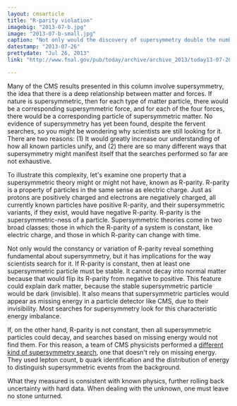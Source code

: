 ```yaml
---
layout: cmsarticle
title: "R-parity violation"
imagebig: "2013-07-b.jpg"
image: "2013-07-b-small.jpg"
caption: "Not only would the discovery of supersymmetry double the number of known particles, but it would introduce a new type of charge: Standard Model particles have positive R-parity and supersymmetric particles have negative R-parity."
datestamp: "2013-07-26"
prettydate: "Jul 26, 2013"
link: "http://www.fnal.gov/pub/today/archive/archive_2013/today13-07-26.html"

---
```


Many of the CMS results presented in this column involve supersymmetry, the idea that there is a deep relationship between matter and forces. If nature is supersymmetric, then for each type of matter particle, there would be a corresponding supersymmetric force, and for each of the four forces, there would be a corresponding particle of supersymmetric matter. No evidence of supersymmetry has yet been found, despite the fervent searches, so you might be wondering why scientists are still looking for it. There are two reasons: (1) It would greatly increase our understanding of how all known particles unify, and (2) there are so many different ways that supersymmetry might manifest itself that the searches performed so far are not exhaustive.

To illustrate this complexity, let's examine one property that a supersymmetric theory might or might not have, known as R-parity. R-parity is a property of particles in the same sense as electric charge. Just as protons are positively charged and electrons are negatively charged, all currently known particles have positive R-parity, and their supersymmetric variants, if they exist, would have negative R-parity. R-parity is the supersymmetric-ness of a particle. Supersymmetric theories come in two broad classes: those in which the R-parity of a system is constant, like electric charge, and those in which R-parity can change with time.

Not only would the constancy or variation of R-parity reveal something fundamental about supersymmetry, but it has implications for the way scientists search for it. If R-parity is constant, then at least one supersymmetric particle must be stable. It cannot decay into normal matter because that would flip its R-parity from negative to positive. This feature could explain dark matter, because the stable supersymmetric particle would be dark (invisible). It also means that supersymmetric particles would appear as missing energy in a particle detector like CMS, due to their invisibility. Most searches for supersymmetry look for this characteristic energy imbalance.

If, on the other hand, R-parity is not constant, then all supersymmetric particles could decay, and searches based on missing energy would not find them. For this reason, a team of CMS physicists performed a [different kind of supersymmetry search](http://arxiv.org/abs/1306.6643), one that doesn't rely on missing energy. They used lepton count, b quark identification and the distribution of energy to distinguish supersymmetric events from the background.

What they measured is consistent with known physics, further rolling back uncertainty with hard data. When dealing with the unknown, one must leave no stone unturned.

